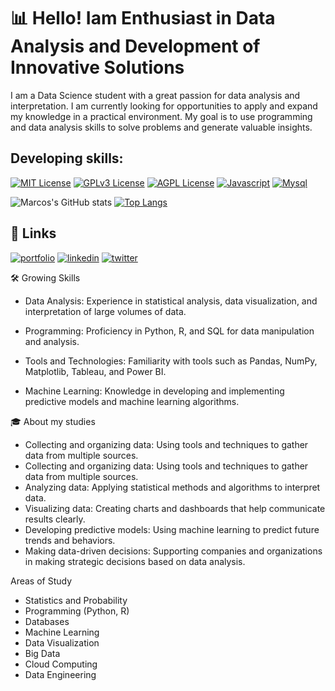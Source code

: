 
# 📊 Hello! Iam Enthusiast in Data Analysis and Development of Innovative Solutions

I am a Data Science student with a great passion for data analysis and interpretation. I am currently looking for opportunities to apply and expand my knowledge in a practical environment. My goal is to use programming and data analysis skills to solve problems and generate valuable insights.




## Developing skills:


[![MIT License](https://img.shields.io/badge/HTML-239120?style=for-the-badge&logo=html5&logoColor=white)]()
[![GPLv3 License](https://img.shields.io/badge/Python-3776AB?style=for-the-badge&logo=python&logoColor=white)]()
[![AGPL License](	https://img.shields.io/badge/CSS-239120?&style=for-the-badge&logo=css3&logoColor=white)]()
[![Javascript](https://img.shields.io/badge/JavaScript-F7DF1E?style=for-the-badge&logo=javascript&logoColor=black)]()
[![Mysql](	https://img.shields.io/badge/MySQL-00000F?style=for-the-badge&logo=mysql&logoColor=white)]()

![Marcos's GitHub stats](https://github-readme-stats.vercel.app/api?username=Marcosestudy&show_icons=true&theme=onedark)
[![Top Langs](https://github-readme-stats.vercel.app/api/top-langs/?username=Marcosestudy)](https://github.com/anuraghazra/github-readme-stats)










## 🔗 Links
[![portfolio](https://img.shields.io/badge/my_portfolio-000?style=for-the-badge&logo=ko-fi&logoColor=white)](https://sites.google.com/view/marcosrsoliveira/p%C3%A1gina-inicial)
[![linkedin](https://img.shields.io/badge/linkedin-0A66C2?style=for-the-badge&logo=linkedin&logoColor=white)](https://www.linkedin.com/feed/)
[![twitter](https://img.shields.io/badge/twitter-1DA1F2?style=for-the-badge&logo=twitter&logoColor=white)](https://x.com/oberto_marcos)



🛠️ Growing Skills

- Data Analysis: Experience in statistical analysis, data visualization, and interpretation of large volumes of data.

- Programming: Proficiency in Python, R, and SQL for data manipulation and analysis.

- Tools and Technologies: Familiarity with tools such as Pandas, NumPy, Matplotlib, Tableau, and Power BI.

- Machine Learning: Knowledge in developing and implementing predictive models and machine learning algorithms.

🎓 About my studies

- Collecting and organizing data: Using tools and techniques to gather data from multiple sources.
- Collecting and organizing data: Using tools and techniques to gather data from multiple sources.
- Analyzing data: Applying statistical methods and algorithms to interpret data.
- Visualizing data: Creating charts and dashboards that help communicate results clearly.
- Developing predictive models: Using machine learning to predict future trends and behaviors.
- Making data-driven decisions: Supporting companies and organizations in making strategic decisions based on data analysis.

Areas of Study

- Statistics and Probability
- Programming (Python, R)
- Databases
- Machine Learning
- Data Visualization
- Big Data
- Cloud Computing
- Data Engineering
